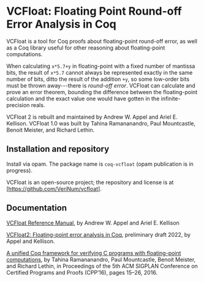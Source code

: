 # VCFloat: Floating Point Round-off Error Analysis in Coq

VCFloat is a tool for Coq proofs about floating-point round-off error,
as well as a Coq library useful for other reasoning about floating-point computations.

When calculating `x*5.7+y`
in floating-point with a fixed number of mantissa bits,
the result of `x*5.7` cannot always be represented exactly
in the same number of bits, ditto the result of the addition `+y`,
so some low-order bits must be thrown away---there is _round-off error_.
VCFloat can calculate and prove an error theorem, bounding the difference
between the floating-point calculation and the exact value one would have
gotten in the infinite-precision reals.

VCFloat 2 is rebuilt and maintained by Andrew W. Appel and Ariel E. Kellison.  VCFloat 1.0 was built by Tahina Ramananandro, Paul Mountcastle, Benoit Meister, and Richard Lethin.


## Installation and repository

Install via opam.  The package name is `coq-vcfloat` (opam publication is in progress).

VCFloat is an open-source project; the repository and license is at
[https://github.com/VeriNum/vcfloat].

## Documentation

[VCFloat Reference Manual](https://github.com/VeriNum/vcfloat/blob/master/doc/VCFloat-Manual.pdf), by Andrew W. Appel and Ariel E. Kellison

[VCFloat2: Floating-point error analysis in Coq](https://github.com/VeriNum/vcfloat/blob/master/doc/vcfloat2.pdf), preliminary draft 2022, by Appel and Kellison.

[A unified Coq framework for verifying C programs with floating-point computations](https://doi.org/10.1145/2854065.2854066), by Tahina Ramananandro, Paul Mountcastle, Benoit Meister, and Richard Lethin, in Proceedings
of the 5th ACM SIGPLAN Conference on Certified Programs and Proofs (CPP’16), pages 15–26,
2016.
